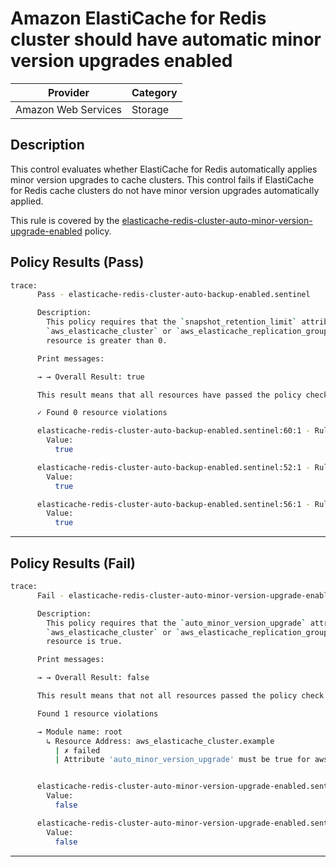 #  Amazon ElastiCache for Redis cluster should have automatic minor version upgrades enabled

| Provider            | Category     |
|---------------------|--------------|
| Amazon Web Services | Storage      |

## Description

This control evaluates whether ElastiCache for Redis automatically applies minor version upgrades to cache clusters. This control fails if ElastiCache for Redis cache clusters do not have minor version upgrades automatically applied.

This rule is covered by the [elasticache-redis-cluster-auto-minor-version-upgrade-enabled](https://github.com/hashicorp/policy-library-NIST-Policy-Set-for-AWS-Terraform/blob/main/policies/elasticache/elasticache-redis-cluster-auto-minor-version-upgrade-enabled.sentinel) policy.

## Policy Results (Pass)
```bash
trace:
      Pass - elasticache-redis-cluster-auto-backup-enabled.sentinel

      Description:
        This policy requires that the `snapshot_retention_limit` attribute of the
        `aws_elasticache_cluster` or `aws_elasticache_replication_group`
        resource is greater than 0.

      Print messages:

      → → Overall Result: true

      This result means that all resources have passed the policy check for the policy elasticache-redis-cluster-auto-backup-enabled.

      ✓ Found 0 resource violations

      elasticache-redis-cluster-auto-backup-enabled.sentinel:60:1 - Rule "main"
        Value:
          true

      elasticache-redis-cluster-auto-backup-enabled.sentinel:52:1 - Rule "aws_elasticache_cluster_rule"
        Value:
          true

      elasticache-redis-cluster-auto-backup-enabled.sentinel:56:1 - Rule "aws_elasticache_replication_group_rule"
        Value:
          true
```

---

## Policy Results (Fail)
```bash
trace:
      Fail - elasticache-redis-cluster-auto-minor-version-upgrade-enabled.sentinel

      Description:
        This policy requires that the `auto_minor_version_upgrade` attribute of the
        `aws_elasticache_cluster` or `aws_elasticache_replication_group`
        resource is true.

      Print messages:

      → → Overall Result: false

      This result means that not all resources passed the policy check and the protected behavior is not allowed for the policy elasticache-redis-cluster-auto-minor-version-upgrade-enabled.

      Found 1 resource violations

      → Module name: root
        ↳ Resource Address: aws_elasticache_cluster.example
          | ✗ failed
          | Attribute 'auto_minor_version_upgrade' must be true for aws_elasticache_cluster resources.Refer to https://docs.aws.amazon.com/securityhub/latest/userguide/elasticache-controls.html#elasticache-2 for more details.


      elasticache-redis-cluster-auto-minor-version-upgrade-enabled.sentinel:63:1 - Rule "main"
        Value:
          false

      elasticache-redis-cluster-auto-minor-version-upgrade-enabled.sentinel:55:1 - Rule "aws_elasticache_cluster_rule"
        Value:
          false
```

---